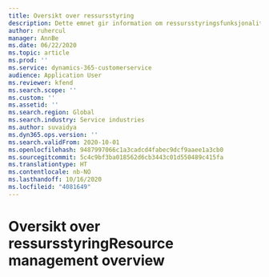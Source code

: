 ```yaml
---
title: Oversikt over ressursstyring
description: Dette emnet gir information om ressursstyringsfunksjonaliteten i Dynamics 365 Project-operasjoner.
author: ruhercul
manager: AnnBe
ms.date: 06/22/2020
ms.topic: article
ms.prod: ''
ms.service: dynamics-365-customerservice
audience: Application User
ms.reviewer: kfend
ms.search.scope: ''
ms.custom: ''
ms.assetid: ''
ms.search.region: Global
ms.search.industry: Service industries
ms.author: suvaidya
ms.dyn365.ops.version: ''
ms.search.validFrom: 2020-10-01
ms.openlocfilehash: 9487997066c1a3cadcd4fabec9dcf9aaee1a3cb0
ms.sourcegitcommit: 5c4c9bf3ba018562d6cb3443c01d550489c415fa
ms.translationtype: HT
ms.contentlocale: nb-NO
ms.lasthandoff: 10/16/2020
ms.locfileid: "4081649"
---
```

# <a name="resource-management-overview"></a><span data-ttu-id="6be09-103">Oversikt over ressursstyring</span><span class="sxs-lookup"><span data-stu-id="6be09-103">Resource management overview</span></span>
